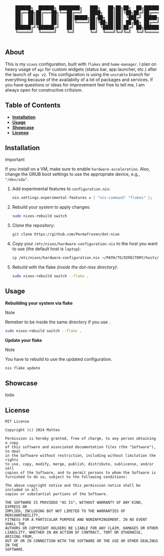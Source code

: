 <div align="center">
  <pre>
    ██████╗  ██████╗ ████████╗   ███╗   ██╗██╗██╗  ██╗███████╗
    ██╔══██╗██╔═══██╗╚══██╔══╝   ████╗  ██║██║╚██╗██╔╝██╔════╝
    ██║  ██║██║   ██║   ██║█████╗██╔██╗ ██║██║ ╚███╔╝ █████╗  
    ██║  ██║██║   ██║   ██║╚════╝██║╚██╗██║██║ ██╔██╗ ██╔══╝  
    ██████╔╝╚██████╔╝   ██║      ██║ ╚████║██║██╔╝ ██╗███████╗
    ╚═════╝  ╚═════╝    ╚═╝      ╚═╝  ╚═══╝╚═╝╚═╝  ╚═╝╚══════╝
  </pre>
</div>

## About
This is my `nixos` configuration, built with `flakes` and `home-manager`. I plan on heavy usage of `ags` for custom widgets (status bar, app launcher, etc.) after the launch of `ags v2`. This configuration is using the `unstable` branch for everything because of the availabilty of a lot of packages and services. If you have questions or ideas for improvement feel free to tell me, I am always open for constructive critisism.

## Table of Contents
- **[Installation](#installation)**
- **[Usage](#usage)**
- **[Showcase](#showcase)**
- **[License](#license)**

## Installation
> [!IMPORTANT]
> If you install on a VM, make sure to enable `hardware-acceleration`. Also, change the GRUB boot settings to use the appropriate device, e.g., `"/dev/sda"`.

1. Add experimental features to `configuration.nix`:
    ```nix
    nix.settings.experimental-features = [ "nix-command" "flakes" ];
    ```

2. Rebuild your system to apply changes:
    ```bash
    sudo nixos-rebuild switch
    ```

3. Clone the repository:
    ```bash
    git clone https://github.com/Permafrozen/dot-nixe
    ```

4. Copy your `/etc/nixos/hardware-configuration.nix` to the host you want to use (the default host is `laptop`):
    ```bash
    cp /etc/nixos/hardware-configuration.nix ~/PATH/TO/DIRECTORY/hosts/laptop
    ```

5. Rebuild with the flake *(inside the dot-nixe directory)*:
    ```bash
    sudo nixos-rebuild switch --flake .
    ```

## Usage
**Rebuilding your system via flake**
> [!NOTE]
> Remeber to be inside the same directory if you use `.`
```bash
sudo nixos-rebuild switch --flake .
```

**Update your flake**
> [!NOTE]
> You have to rebuild to use the updated configuration.
```bash
nix flake update
```
## Showcase
todo

## License
```
MIT License

Copyright (c) 2024 Matteo

Permission is hereby granted, free of charge, to any person obtaining a copy
of this software and associated documentation files (the "Software"), to deal
in the Software without restriction, including without limitation the rights
to use, copy, modify, merge, publish, distribute, sublicense, and/or sell
copies of the Software, and to permit persons to whom the Software is
furnished to do so, subject to the following conditions:

The above copyright notice and this permission notice shall be included in all
copies or substantial portions of the Software.

THE SOFTWARE IS PROVIDED "AS IS", WITHOUT WARRANTY OF ANY KIND, EXPRESS OR
IMPLIED, INCLUDING BUT NOT LIMITED TO THE WARRANTIES OF MERCHANTABILITY,
FITNESS FOR A PARTICULAR PURPOSE AND NONINFRINGEMENT. IN NO EVENT SHALL THE
AUTHORS OR COPYRIGHT HOLDERS BE LIABLE FOR ANY CLAIM, DAMAGES OR OTHER
LIABILITY, WHETHER IN AN ACTION OF CONTRACT, TORT OR OTHERWISE, ARISING FROM,
OUT OF OR IN CONNECTION WITH THE SOFTWARE OR THE USE OR OTHER DEALINGS IN THE
SOFTWARE.
```
